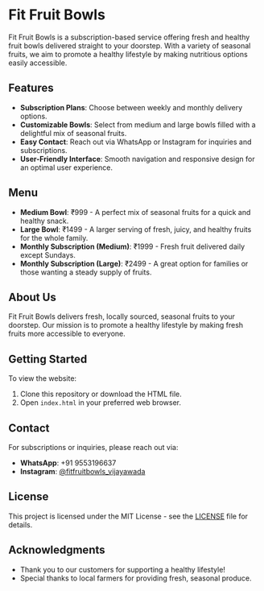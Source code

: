 # Fit Fruit Bowls

Fit Fruit Bowls is a subscription-based service offering fresh and healthy fruit bowls delivered straight to your doorstep. With a variety of seasonal fruits, we aim to promote a healthy lifestyle by making nutritious options easily accessible.

## Features

- **Subscription Plans**: Choose between weekly and monthly delivery options.
- **Customizable Bowls**: Select from medium and large bowls filled with a delightful mix of seasonal fruits.
- **Easy Contact**: Reach out via WhatsApp or Instagram for inquiries and subscriptions.
- **User-Friendly Interface**: Smooth navigation and responsive design for an optimal user experience.

## Menu

- **Medium Bowl**: ₹999 - A perfect mix of seasonal fruits for a quick and healthy snack.
- **Large Bowl**: ₹1499 - A larger serving of fresh, juicy, and healthy fruits for the whole family.
- **Monthly Subscription (Medium)**: ₹1999 - Fresh fruit delivered daily except Sundays.
- **Monthly Subscription (Large)**: ₹2499 - A great option for families or those wanting a steady supply of fruits.

## About Us

Fit Fruit Bowls delivers fresh, locally sourced, seasonal fruits to your doorstep. Our mission is to promote a healthy lifestyle by making fresh fruits more accessible to everyone.

## Getting Started

To view the website:

1. Clone this repository or download the HTML file.
2. Open `index.html` in your preferred web browser.

## Contact

For subscriptions or inquiries, please reach out via:

- **WhatsApp**: +91 9553196637
- **Instagram**: [@fitfruitbowls_vijayawada](https://instagram.com/fitfruitbowls_vijayawada)

## License

This project is licensed under the MIT License - see the [LICENSE](LICENSE) file for details.

## Acknowledgments

- Thank you to our customers for supporting a healthy lifestyle!
- Special thanks to local farmers for providing fresh, seasonal produce.
